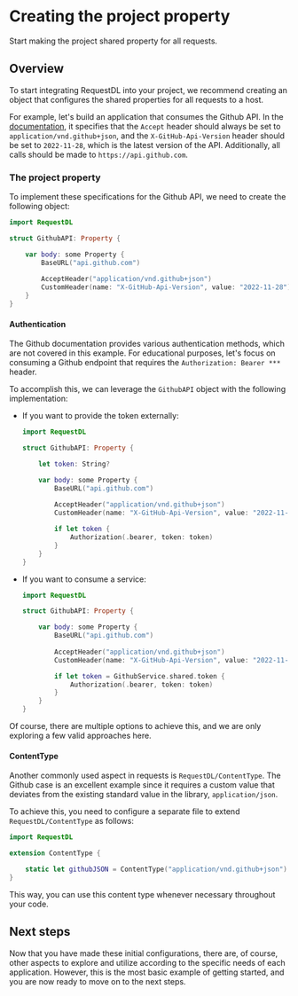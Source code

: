 # Creating the project property

Start making the project shared property for all requests.

## Overview

To start integrating RequestDL into your project, we recommend creating an object that configures the shared properties for all requests to a host.

For example, let's build an application that consumes the Github API. In the [documentation](https://docs.github.com/en/rest), it specifies that the `Accept` header should always be set to `application/vnd.github+json`, and the `X-GitHub-Api-Version` header should be set to `2022-11-28`, which is the latest version of the API. Additionally, all calls should be made to `https://api.github.com`.

### The project property

To implement these specifications for the Github API, we need to create the following object:

```swift
import RequestDL

struct GithubAPI: Property {

    var body: some Property {
        BaseURL("api.github.com")
        
        AcceptHeader("application/vnd.github+json")
        CustomHeader(name: "X-GitHub-Api-Version", value: "2022-11-28")
    }
}
```

#### Authentication

The Github documentation provides various authentication methods, which are not covered in this example. For educational purposes, let's focus on consuming a Github endpoint that requires the `Authorization: Bearer ***` header.

To accomplish this, we can leverage the `GithubAPI` object with the following implementation:

- If you want to provide the token externally:

    ```swift
    import RequestDL

    struct GithubAPI: Property {

        let token: String?

        var body: some Property {
            BaseURL("api.github.com")
            
            AcceptHeader("application/vnd.github+json")
            CustomHeader(name: "X-GitHub-Api-Version", value: "2022-11-28")

            if let token {
                Authorization(.bearer, token: token)
            }
        }
    }
    ```

- If you want to consume a service:

    ```swift
    import RequestDL

    struct GithubAPI: Property {

        var body: some Property {
            BaseURL("api.github.com")
            
            AcceptHeader("application/vnd.github+json")
            CustomHeader(name: "X-GitHub-Api-Version", value: "2022-11-28")

            if let token = GithubService.shared.token {
                Authorization(.bearer, token: token)
            }
        }
    }
    ```

Of course, there are multiple options to achieve this, and we are only exploring a few valid approaches here.

#### ContentType

Another commonly used aspect in requests is ``RequestDL/ContentType``. The Github case is an excellent example since it requires a custom value that deviates from the existing standard value in the library, `application/json`.

To achieve this, you need to configure a separate file to extend ``RequestDL/ContentType`` as follows:

```swift
import RequestDL

extension ContentType {

    static let githubJSON = ContentType("application/vnd.github+json")
}
```

This way, you can use this content type whenever necessary throughout your code.

## Next steps

Now that you have made these initial configurations, there are, of course, other aspects to explore and utilize according to the specific needs of each application. However, this is the most basic example of getting started, and you are now ready to move on to the next steps.
